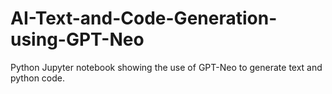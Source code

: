 # AI-Text-and-Code-Generation-using-GPT-Neo
Python Jupyter notebook showing the use of GPT-Neo to generate text and python code.
